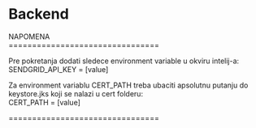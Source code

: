 # Backend

NAPOMENA<br/>
================================<br/>

Pre pokretanja dodati sledece environment variable u okviru intelij-a:<br/>
SENDGRID_API_KEY = [value] <br/>

Za environment variablu CERT_PATH treba ubaciti apsolutnu  putanju
do keystore.jks koji se nalazi u cert folderu:  <br/>
CERT_PATH = [value] <br/>


================================

